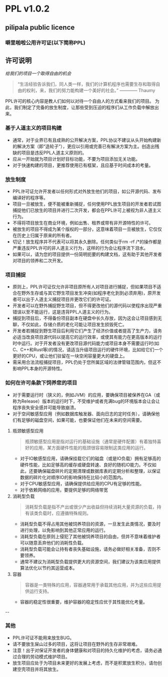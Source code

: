 # PPL v1.0.2

## pilipala public licence

### 噼里啪啦公用许可证(以下简称PPL)

## 许可说明

_给我们的项目一个取得自由的机会_

> “生活经验告诉我们，同人类一样，我们的计算机程序也需要生存和取得自由的权利，来，我们的努力能构建一个美好的社会。” ———— Thaumy

PPL许可的核心内容是教人们如何以对待一个自由人的方式看来我们的项目。
为此，我们制定了完备的放生制度，让那些受到压迫的程序们从工作负载中解放出来。

### 基于人道主义的项目构建

+ 通常，对于业界已有且成熟的公开解决方案，PPL协议不建议从头开始构建新的解决方案（即“造轮子”），更应以引用或完善已有解决方案为主。创造出残缺的项目是违反PPL人道主义原则的。
+ 应从一开始就为项目计划好目标功能，不要为项目添加无关功能。
+ 对于快速构建的项目，更推荐使用已有框架，且应基于时间成本的考量。

### 放生制度

+ PPL许可证允许开发者以任何形式对外放生他们的项目，如公开源代码、发布编译好的程序等。
+ 项目一旦被放生，便不能被重新捕捉，任何使用PPL放生项目的开发者若试图捕捉他们已放生的项目并进行二次开发，都会在PPL许可上被视为非人道主义行为。
+ 不得将项目放生在商业环境，例如出售、租界或带有非开源特性的许可。
+ 被放生的项目不得成为某个版权的一部分，这意味着项目一旦被放生，它仅仅在历史上归属于原来的所有者。
+ 切记！放生程序并不代表可以将其永久删除。任何类似于rm -rf /*的操作都是严重违反PPL许可的非人道主义行为，这样的行为会让程序流下泪水。
+ 如果可以，请为您的项目提供一份简明扼要的构建文档，这有助于其他开发者对项目的领养和二次开发。

### 项目捕捉

+ 原则上，PPL许可证仅允许非项目原所有人对项目进行捕捉，但如果项目不适合在野外生存或与其它野生项目发生冲突(如程序老化到到必须弃用)，原开发者可以出于人道主义捕捉项目并更改它们的许可证。
+ 开发者可以在野外捕捉野生项目，但不得更改他们的源代码以使程序出现严重错误以至不能运行，这是违背PPL人道主义的行为。
+ 捕捉到项目后，不得备份项目副本在硬盘中长久存放，因为这会让项目感到无聊，不仅如此，存储介质的老化可能让项目发生损毁死亡。
+ 开发者若捕捉到野生项目后利用它们产生了经济价值或者提高了生产力，请务必适当改良项目源代码以提高它的运行效率，或使其有能力在更高版本的运行时中运行。对于开发者没有更改项目源代码能力或项目本身不需要运行时(如C、C++和Rust等)的情况，请适当升级项目运行的硬件环境，比如给它们一个更好的CPU，或让他们驻留在一块空闲容量更大的硬盘上。
+ 需采用合法流程捕捉项目，PPL仍处于您所属区域的法律管辖范围内，但这不影响PPL本身的开源特性。

### 如何在许可条款下饲养您的项目  

+ 对于需要运行时（狭义的，例如JVM）的应用，要确保项目被保养在GA（或称为Release）版本的运行时下，不受维护或者充满bug的环境版本会让会让程序丧失安全感并可能导致崩溃。
+ 对于空间敏感型应用（例如数据库触发器、面向日志的定时任务），请确保他们有足够的磁盘空间，如果可能，也要保证他们在未来的空间需要。

1. 瓶颈敏感型应用
    >瓶颈敏感型应用是指对运行的基础设施（通常是硬件配置）有着独特喜好的应用，某方面硬件性能的瓶颈很容易限制这类应用的运行。
   + 对于IO敏感型应用，请确保挂载它们的磁盘（或是IO负载）拥有足够高的硬件性能，比如足够高的缓存或硬盘转速、良好的随机IO能力。不仅如此，还要确保磁盘碎片的定期清理或数据库表的定期分析和整理，以保证数据的碎片化对顺序IO的影响保持在比较小的范围内。
   + 对于CPU敏感型应用，请确保提供给应用的CPU有足够的性能。
   + 对于依赖网络的应用，要提供足够的网络带宽
2. 消耗型负载
    > 消耗型负载是指不产出或很少产出收益但持续消耗大量资源的负载，持有该类负载时，应遵循特殊规则。
    + 消耗型负载不得占用其他被饲养项目的资源，一旦发生此类情况，要及时进行处理，以免影响到其他正常应用的运行。
    + 消耗型负载在原则上侵犯了其他被饲养项目的自由，但并不意味着维护者可以随意丢弃他们的消耗性负载。
    + 消耗型负载可能会让持有者丧失基础设施，请务必做好相关准备，否则不要领养。
    + 通常不建议为消耗型负载提供更大的资源空间，我们建议为该类应用提供算法优化以节约其运营成本。
3. 容器
    > 容器是一类特殊的应用，容器通常用于承载其他应用，并为这些应用提供运行支持。
    + 容器的稳定性很重要，维护容器的稳定性应优于其性能优化考量。

--

### 其他

+ PPL许可证不能用来放生BUG。
+ 请不要放生屎山过多的项目，这将让项目在野外的生存非常艰难。
+ 注意！出于对保证开发者的身体健康和对项目的持久化维护的考虑，请务必通过合理的劳动模式维护项目。
+ 放生项目应处于为项目未来更好的发展上考虑，而不是积累放生积分。请勿创建空壳项目并将其放生。
